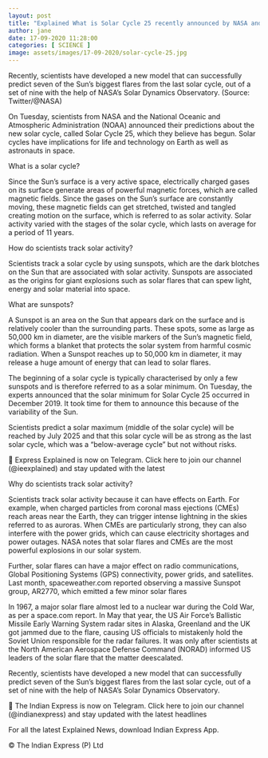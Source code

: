 ```yaml
---
layout: post
title: "Explained What is Solar Cycle 25 recently announced by NASA and NOAA scientists "
author: jane 
date: 17-09-2020 11:28:00 
categories: [ SCIENCE ] 
image: assets/images/17-09-2020/solar-cycle-25.jpg
---
```

Recently, scientists have developed a new model that can successfully predict seven of the Sun’s biggest flares from the last solar cycle, out of a set of nine with the help of NASA’s Solar Dynamics Observatory. (Source: Twitter/@NASA)

On Tuesday, scientists from NASA and the National Oceanic and Atmospheric Administration (NOAA) announced their predictions about the new solar cycle, called Solar Cycle 25, which they believe has begun. Solar cycles have implications for life and technology on Earth as well as astronauts in space.

What is a solar cycle?

Since the Sun’s surface is a very active space, electrically charged gases on its surface generate areas of powerful magnetic forces, which are called magnetic fields. Since the gases on the Sun’s surface are constantly moving, these magnetic fields can get stretched, twisted and tangled creating motion on the surface, which is referred to as solar activity. Solar activity varied with the stages of the solar cycle, which lasts on average for a period of 11 years.

How do scientists track solar activity?

Scientists track a solar cycle by using sunspots, which are the dark blotches on the Sun that are associated with solar activity. Sunspots are associated as the origins for giant explosions such as solar flares that can spew light, energy and solar material into space.

What are sunspots?

A Sunspot is an area on the Sun that appears dark on the surface and is relatively cooler than the surrounding parts. These spots, some as large as 50,000 km in diameter, are the visible markers of the Sun’s magnetic field, which forms a blanket that protects the solar system from harmful cosmic radiation. When a Sunspot reaches up to 50,000 km in diameter, it may release a huge amount of energy that can lead to solar flares.

The beginning of a solar cycle is typically characterised by only a few sunspots and is therefore referred to as a solar minimum. On Tuesday, the experts announced that the solar minimum for Solar Cycle 25 occurred in December 2019. It took time for them to announce this because of the variability of the Sun.

Scientists predict a solar maximum (middle of the solar cycle) will be reached by July 2025 and that this solar cycle will be as strong as the last solar cycle, which was a “below-average cycle” but not without risks.

📣 Express Explained is now on Telegram. Click here to join our channel (@ieexplained) and stay updated with the latest

Why do scientists track solar activity?

Scientists track solar activity because it can have effects on Earth. For example, when charged particles from coronal mass ejections (CMEs) reach areas near the Earth, they can trigger intense lightning in the skies referred to as auroras. When CMEs are particularly strong, they can also interfere with the power grids, which can cause electricity shortages and power outages. NASA notes that solar flares and CMEs are the most powerful explosions in our solar system.

Further, solar flares can have a major effect on radio communications, Global Positioning Systems (GPS) connectivity, power grids, and satellites. Last month, spaceweather.com reported observing a massive Sunspot group, AR2770, which emitted a few minor solar flares

In 1967, a major solar flare almost led to a nuclear war during the Cold War, as per a space.com report. In May that year, the US Air Force’s Ballistic Missile Early Warning System radar sites in Alaska, Greenland and the UK got jammed due to the flare, causing US officials to mistakenly hold the Soviet Union responsible for the radar failures. It was only after scientists at the North American Aerospace Defense Command (NORAD) informed US leaders of the solar flare that the matter deescalated.

Recently, scientists have developed a new model that can successfully predict seven of the Sun’s biggest flares from the last solar cycle, out of a set of nine with the help of NASA’s Solar Dynamics Observatory.

📣 The Indian Express is now on Telegram. Click here to join our channel (@indianexpress) and stay updated with the latest headlines

For all the latest Explained News, download Indian Express App.

© The Indian Express (P) Ltd